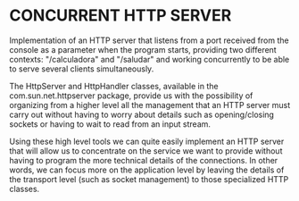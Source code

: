 # CONCURRENT HTTP SERVER

Implementation of an HTTP server that listens from a port received from the console as a parameter when the program starts, providing two different contexts: "/calculadora" and "/saludar" and working concurrently to be able to serve several clients simultaneously.

The HttpServer and HttpHandler classes, available in the com.sun.net.httpserver package, provide us with the possibility of organizing from a higher level all the management that an HTTP server must carry out without having to worry about details such as opening/closing sockets or having to wait to read from an input stream.

Using these high level tools we can quite easily implement an HTTP server that will allow us to concentrate on the service we want to provide without having to program the more technical details of the connections. In other words, we can focus more on the application level by leaving the details of the transport level (such as socket management) to those specialized HTTP classes.
